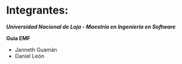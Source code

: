 # Integrantes:

***Universidad Nacional de Loja - Maestría en Ingeniería en Software***

**Guía EMF**

- Janneth Guamán
- Daniel León


